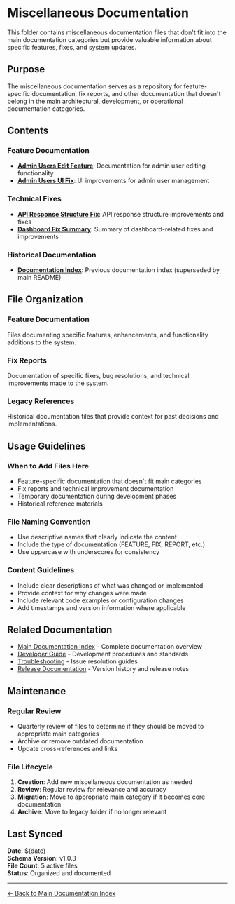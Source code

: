 # Miscellaneous Documentation

This folder contains miscellaneous documentation files that don't fit into the main documentation categories but provide valuable information about specific features, fixes, and system updates.

## Purpose

The miscellaneous documentation serves as a repository for feature-specific documentation, fix reports, and other documentation that doesn't belong in the main architectural, development, or operational documentation categories.

## Contents

### Feature Documentation
- **[Admin Users Edit Feature](./ADMIN_USERS_EDIT_FEATURE.md)**: Documentation for admin user editing functionality
- **[Admin Users UI Fix](./ADMIN_USERS_UI_FIX.md)**: UI improvements for admin user management

### Technical Fixes
- **[API Response Structure Fix](./API_RESPONSE_STRUCTURE_FIX.md)**: API response structure improvements and fixes
- **[Dashboard Fix Summary](./DASHBOARD_FIX_SUMMARY.md)**: Summary of dashboard-related fixes and improvements

### Historical Documentation
- **[Documentation Index](./DOCUMENTATION_INDEX.md)**: Previous documentation index (superseded by main README)

## File Organization

### Feature Documentation
Files documenting specific features, enhancements, and functionality additions to the system.

### Fix Reports
Documentation of specific fixes, bug resolutions, and technical improvements made to the system.

### Legacy References
Historical documentation files that provide context for past decisions and implementations.

## Usage Guidelines

### When to Add Files Here
- Feature-specific documentation that doesn't fit main categories
- Fix reports and technical improvement documentation
- Temporary documentation during development phases
- Historical reference materials

### File Naming Convention
- Use descriptive names that clearly indicate the content
- Include the type of documentation (FEATURE, FIX, REPORT, etc.)
- Use uppercase with underscores for consistency

### Content Guidelines
- Include clear descriptions of what was changed or implemented
- Provide context for why changes were made
- Include relevant code examples or configuration changes
- Add timestamps and version information where applicable

## Related Documentation

- [Main Documentation Index](../README.md) - Complete documentation overview
- [Developer Guide](../developer/README.md) - Development procedures and standards
- [Troubleshooting](../troubleshooting/README.md) - Issue resolution guides
- [Release Documentation](../release/README.md) - Version history and release notes

## Maintenance

### Regular Review
- Quarterly review of files to determine if they should be moved to appropriate main categories
- Archive or remove outdated documentation
- Update cross-references and links

### File Lifecycle
1. **Creation**: Add new miscellaneous documentation as needed
2. **Review**: Regular review for relevance and accuracy
3. **Migration**: Move to appropriate main category if it becomes core documentation
4. **Archive**: Move to legacy folder if no longer relevant

## Last Synced

**Date**: $(date)  
**Schema Version**: v1.0.3  
**File Count**: 5 active files  
**Status**: Organized and documented

---

[← Back to Main Documentation Index](../README.md)